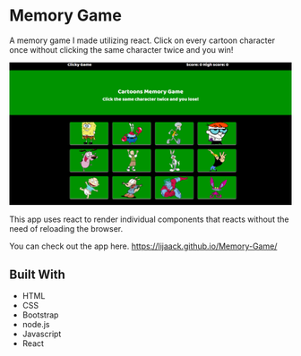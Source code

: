 # Memory Game

A memory game I made utilizing react. Click on every cartoon character once without clicking the same character twice and you win!

![picture](memory-game.gif)


This app uses react to render individual components that reacts without the need of reloading the browser. 


You can check out the app here. https://lijaack.github.io/Memory-Game/

## Built With
* HTML
* CSS
* Bootstrap
* node.js
* Javascript
* React



